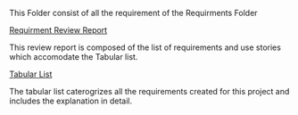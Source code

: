 This Folder consist of all the requirement of the Requirments Folder

[Requirment Review Report](https://github.com/preetp87/Rummy-O/blob/main/Requirements/Requirements%20Review%20Report.pdf)

This review report is composed of the list of requirements and use stories which accomodate the Tabular list.

[Tabular List](https://github.com/preetp87/Rummy-O/blob/main/Requirements/Tabular%20List%20of%20Requirements.pdf)

The tabular list caterogrizes all the requirements created for this project and includes the explanation in detail.
